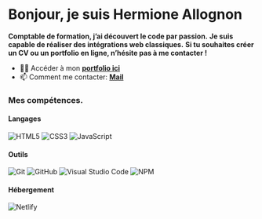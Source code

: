 # Bonjour, je suis Hermione Allognon

**Comptable de formation, j’ai découvert le code par passion.**
**Je suis capable de réaliser des intégrations web classiques.**
**Si  tu souhaites créer un CV ou un portfolio en ligne, n’hésite pas à me contacter !**


- 👩‍💻 Accéder à mon **[portfolio ici](https://hermione-allognon.netlify.app/)**
- 📫 Comment me contacter: **[Mail](hermionellognon@yahoo.com)**

### Mes compétences.

#### Langages
 ![HTML5](https://img.shields.io/badge/html5-%23E34F26.svg?style=for-the-badge&logo=html5&logoColor=white) ![CSS3](https://img.shields.io/badge/css3-%231572B6.svg?style=for-the-badge&logo=css3&logoColor=white)
![JavaScript](https://img.shields.io/badge/javascript-%23323330.svg?style=for-the-badge&logo=javascript&logoColor=%23F7DF1E)
#### Outils
![Git](https://img.shields.io/badge/git-%23F05033.svg?style=for-the-badge&logo=git&logoColor=white)
![GitHub](https://img.shields.io/badge/github-%23121011.svg?style=for-the-badge&logo=github&logoColor=white) 
![Visual Studio Code](https://img.shields.io/badge/Visual%20Studio%20Code-0078d7.svg?style=for-the-badge&logo=visual-studio-code&logoColor=white) ![NPM](https://img.shields.io/badge/NPM-%23000000.svg?style=for-the-badge&logo=npm&logoColor=white)

#### Hébergement
![Netlify](https://img.shields.io/badge/netlify-%23000000.svg?style=for-the-badge&logo=netlify&logoColor=#00C7B7)
